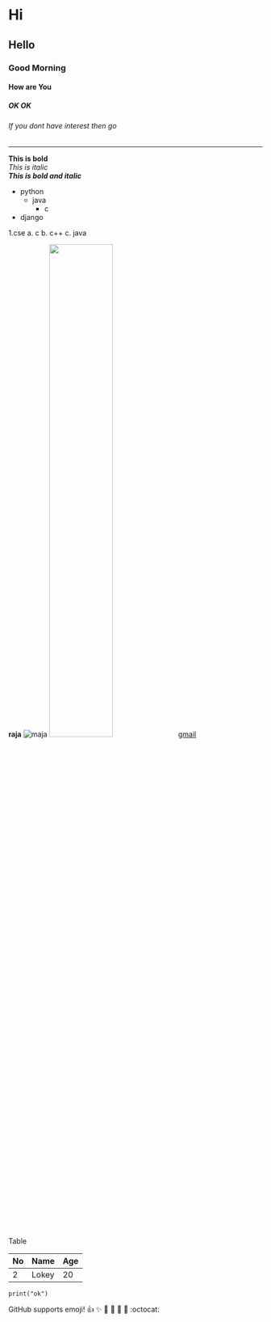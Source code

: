 # Hi 
## Hello
### Good Morning
####  How are You
##### OK OK
###### If you dont have interest then go
--------------------------------------------
**This is bold**  
*This is italic*  
***This is bold and italic***  
- python
  - java
    - c
- django
 
1.cse
  a. c
  b. c++
  c. java
 
<b>raja</b>
![maja](https://static.wikia.nocookie.net/marvelcinematicuniverse/images/b/b0/Spider-Man_FFH_Profile.jpg/revision/latest?cb=20190917181733)
<img src="https://static.wikia.nocookie.net/marvelcinematicuniverse/images/b/b0/Spider-Man_FFH_Profile.jpg/revision/latest?cb=20190917181733" height=50% width=50%/>
[gmail](http://gmail.com/)

Table

No|Name|Age
--|--|---
2|Lokey|20

```ok
print("ok")
```


GitHub supports emoji!
:+1: :sparkles: :camel: :tada:
:rocket: :metal: :octocat: 
